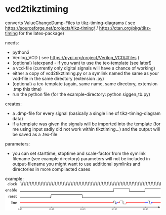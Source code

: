 # vcd2tikztiming

converts ValueChangeDump-Files to tikz-timing-diagrams ( see https://sourceforge.net/projects/tikz-timing/ / https://ctan.org/pkg/tikz-timing for the latex-package)

needs:
 + python3
 + Verilog_VCD ( see https://pypi.org/project/Verilog_VCD/#files )
 + (optional) latexpand - if you want to use the tex-template (see later!)
 + a vcd-file (currently only digital signals will have a chance of working)
 + either a copy of vcd2tikztiming.py or a symlink named the same as your vcd-file in the same directory (extension .py)
 + (optional) a tex-template (again, same name, same directory, extension .tmp this time)
 + run the python file (for the example-directory: python siggen_tb.py)

creates:
 + a .dmp-file for every signal (basically a single line of tikz-timing-diagram data)
 + if a template was given the signals will be imported into the template (for me using input sadly did not work within tikztiming...) and the output will be saved as a .tex-file

parameters:
 + you can set starttime, stoptime and scale-factor from the symlink filename (see example directory)
   parameters will not be included in output-filename 
   you might want to use additional symlinks and directories in more compliacted cases

example:
![example time signal](https://github.com/ernstblecha/vcd2tikztiming/raw/master/example/siggen_tb.png)
